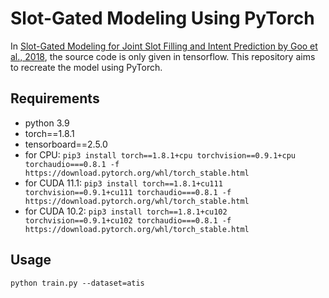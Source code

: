 # Slot-Gated Modeling Using PyTorch

In [Slot-Gated Modeling for Joint Slot Filling and Intent Prediction by Goo et al., 2018](https://www.csie.ntu.edu.tw/~yvchen/doc/NAACL18_SlotGated.pdf), the source code is only given in tensorflow. This repository aims to recreate the model using PyTorch.

## Requirements
* python 3.9
* torch==1.8.1
* tensorboard==2.5.0
* for CPU: `pip3 install torch==1.8.1+cpu torchvision==0.9.1+cpu torchaudio===0.8.1 -f https://download.pytorch.org/whl/torch_stable.html`
* for CUDA 11.1: `pip3 install torch==1.8.1+cu111 torchvision==0.9.1+cu111 torchaudio===0.8.1 -f https://download.pytorch.org/whl/torch_stable.html`
* for CUDA 10.2: `pip3 install torch==1.8.1+cu102 torchvision==0.9.1+cu102 torchaudio===0.8.1 -f https://download.pytorch.org/whl/torch_stable.html`

## Usage
`python train.py --dataset=atis`